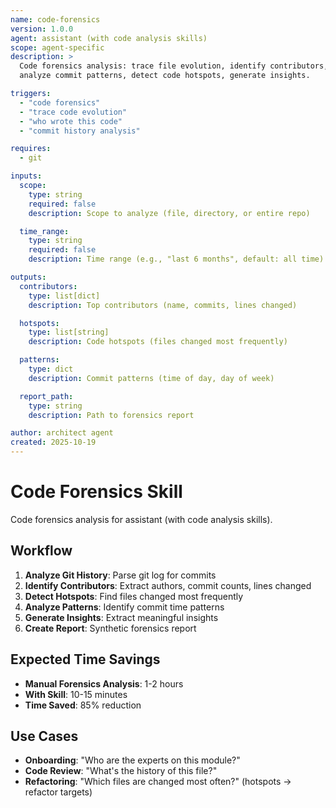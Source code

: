 ```yaml
---
name: code-forensics
version: 1.0.0
agent: assistant (with code analysis skills)
scope: agent-specific
description: >
  Code forensics analysis: trace file evolution, identify contributors,
  analyze commit patterns, detect code hotspots, generate insights.

triggers:
  - "code forensics"
  - "trace code evolution"
  - "who wrote this code"
  - "commit history analysis"

requires:
  - git

inputs:
  scope:
    type: string
    required: false
    description: Scope to analyze (file, directory, or entire repo)

  time_range:
    type: string
    required: false
    description: Time range (e.g., "last 6 months", default: all time)

outputs:
  contributors:
    type: list[dict]
    description: Top contributors (name, commits, lines changed)

  hotspots:
    type: list[string]
    description: Code hotspots (files changed most frequently)

  patterns:
    type: dict
    description: Commit patterns (time of day, day of week)

  report_path:
    type: string
    description: Path to forensics report

author: architect agent
created: 2025-10-19
---
```


# Code Forensics Skill

Code forensics analysis for assistant (with code analysis skills).

## Workflow

1. **Analyze Git History**: Parse git log for commits
2. **Identify Contributors**: Extract authors, commit counts, lines changed
3. **Detect Hotspots**: Find files changed most frequently
4. **Analyze Patterns**: Identify commit time patterns
5. **Generate Insights**: Extract meaningful insights
6. **Create Report**: Synthetic forensics report

## Expected Time Savings

- **Manual Forensics Analysis**: 1-2 hours
- **With Skill**: 10-15 minutes
- **Time Saved**: 85% reduction

## Use Cases

- **Onboarding**: "Who are the experts on this module?"
- **Code Review**: "What's the history of this file?"
- **Refactoring**: "Which files are changed most often?" (hotspots → refactor targets)
